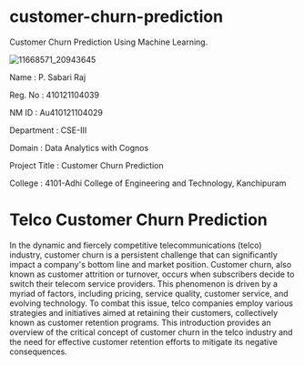 # customer-churn-prediction
Customer Churn Prediction Using Machine Learning.

![11668571_20943645](https://github.com/sabarirajpazhani/customer-churn-prediction-project/assets/143380285/a89bbb4b-4522-46de-a15d-5f5f926e89cb)


Name               :	P. Sabari Raj <br>

Reg. No	           :  410121104039

NM ID              :	Au410121104029

Department	       :  CSE-III

Domain	           :  Data Analytics with Cognos

Project Title	     :  Customer Churn Prediction

College	           :  4101-Adhi College of Engineering and Technology, Kanchipuram


# Telco Customer Churn Prediction
In the dynamic and fiercely competitive telecommunications (telco) industry, customer churn is a persistent challenge that can significantly impact a company's bottom line and market position. Customer churn, also known as customer attrition or turnover, occurs when subscribers decide to switch their telecom service providers. This phenomenon is driven by a myriad of factors, including pricing, service quality, customer service, and evolving technology. To combat this issue, telco companies employ various strategies and initiatives aimed at retaining their customers, collectively known as customer retention programs. This introduction provides an overview of the critical concept of customer churn in the telco industry and the need for effective customer retention efforts to mitigate its negative consequences.




